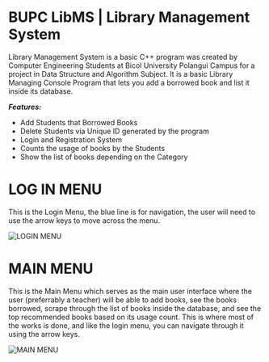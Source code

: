 # BUPC LibMS | Library Management System
Library Management System is a basic C++ program was created by Computer Engineering Students at Bicol University Polangui Campus for a project in Data Structure and Algorithm Subject. It is a basic Library Managing Console Program that lets you add a borrowed book and list it inside its database. 

***Features:*** 
 - Add Students that Borrowed Books
 - Delete Students via Unique ID generated by the program
 - Login and Registration System
 - Counts the usage of books by the Students
 - Show the list of books depending on the Category


# LOG IN MENU
This is the Login Menu, the blue line is for navigation, the user will need to use the arrow keys to move across the menu.

![LOGIN MENU](https://user-images.githubusercontent.com/91697238/208309119-66678ec1-e2e2-4a12-81d3-ccc9b83c67ad.png)

# MAIN MENU
This is the Main Menu which serves as the main user interface where the user (preferrably a teacher) will be able to add books, see the books borrowed, scrape through the list of books inside the database, and see the top recommended books based on its usage count. This is where most of the works is done, and like the login menu, you can navigate through it using the arrow keys.

![MAIN MENU](https://user-images.githubusercontent.com/91697238/208309258-b1846d1d-cb5b-4674-900e-6812a8957f28.png)






